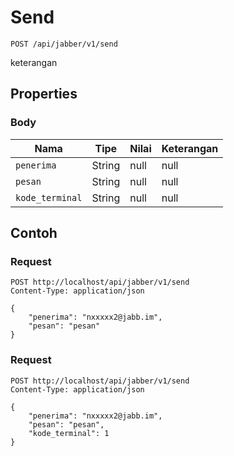 # Send
```http
POST /api/jabber/v1/send
```
keterangan
## Properties
### Body
Nama | Tipe | Nilai | Keterangan
--- | --- | --- | ---
<code>penerima</code> | String | null | null
<code>pesan</code> | String | null | null
<code>kode_terminal</code> | String | null | null

## Contoh

### Request
```http
POST http://localhost/api/jabber/v1/send
Content-Type: application/json

{
    "penerima": "nxxxxx2@jabb.im",
    "pesan": "pesan"
}
```

### Request
```http
POST http://localhost/api/jabber/v1/send
Content-Type: application/json

{
    "penerima": "nxxxxx2@jabb.im",
    "pesan": "pesan",
    "kode_terminal": 1
}
```

